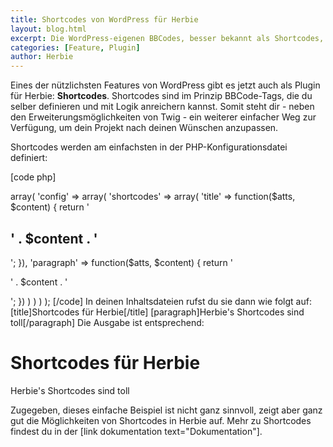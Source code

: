 ```yaml
---
title: Shortcodes von WordPress für Herbie
layout: blog.html
excerpt: Die WordPress-eigenen BBCodes, besser bekannt als Shortcodes, gibt es nun auch für Herbie. Damit erweiterst du Herbie auf einfache Art und Weise um eigene Tags und reicherst diese mit Logik an.
categories: [Feature, Plugin]
author: Herbie
---
```


Eines der nützlichsten Features von WordPress gibt es jetzt auch als Plugin
für Herbie: **Shortcodes**. Shortcodes sind im Prinzip BBCode-Tags, die du selber definieren
und mit Logik anreichern kannst. Somit steht dir - neben den
Erweiterungsmöglichkeiten von Twig - ein weiterer einfacher Weg zur Verfügung,
um dein Projekt nach deinen Wünschen anzupassen.

Shortcodes werden am einfachsten in der PHP-Konfigurationsdatei definiert:

[code php]
<?php
return array(
    'plugins' => array(
        'config' => array(
            'shortcodes' => array(
                'title' => function($atts, $content) {
                    return '<h2>' . $content . '</h2>';
                }),
                'paragraph' => function($atts, $content) {
                    return '<p>' . $content . '</p>';
                })
            )
        )
    )
);
[/code]

In deinen Inhaltsdateien rufst du sie dann wie folgt auf:

    [title]Shortcodes für Herbie[/title]
    [paragraph]Herbie's Shortcodes sind toll[/paragraph]

Die Ausgabe ist entsprechend:

    <h1>Shortcodes für Herbie</h1>
    <p>Herbie's Shortcodes sind toll</p>

Zugegeben, dieses einfache Beispiel ist nicht ganz sinnvoll, zeigt aber ganz gut
die Möglichkeiten von Shortcodes in Herbie auf.

Mehr zu Shortcodes findest du in der [link dokumentation text="Dokumentation"].

